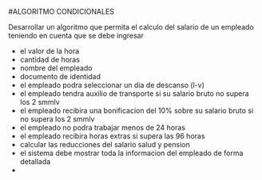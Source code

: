 #ALGORITMO CONDICIONALES 

Desarrollar un algoritmo que permita el calculo del salario de un empleado teniendo en cuenta que se debe ingresar 

 - el valor de la hora 
 - cantidad de horas
 - nombre del empleado 
 - documento de identidad
 - el empleado podra seleccionar un dia de descanso (l-v)
 - el empleado tendra auxilio de transporte si su salario bruto no supera los 2 smmlv
 - el empleado recibira una bonificacion del 10% sobre su salario bruto si no supera los 2 smmlv
 - el empleado no podra trabajar menos de 24 horas 
 - el empleado recibira horas extras si supera las 96 horas
 - calcular las reducciones del salario salud y pension
 - el sistema debe mostrar toda la informacion del empleado de forma detallada
 - 